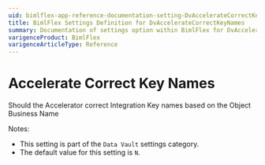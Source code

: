 ```yaml
---
uid: bimlflex-app-reference-documentation-setting-DvAccelerateCorrectKeyNames
title: BimlFlex Settings Definition for DvAccelerateCorrectKeyNames
summary: Documentation of settings option within BimlFlex for DvAccelerateCorrectKeyNames
varigenceProduct: BimlFlex
varigenceArticleType: Reference
---
```


# Accelerate Correct Key Names

Should the Accelerator correct Integration Key names based on the Object Business Name

Notes:

* This setting is part of the `Data Vault` settings category.
* The default value for this setting is `N`.

